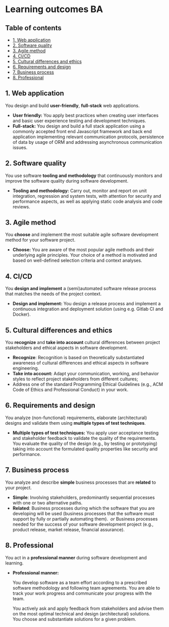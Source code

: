 # Learning outcomes BA
## Table of contents
- [1. Web application](#1-web-application)
- [2. Software quality](#2-software-quality)
- [3. Agile method](#3-agile-method)
- [4. CI/CD](#4-cicd)
- [5. Cultural differences and ethics](#5-cultural-differences-and-ethics)
- [6. Requirements and design](#6-requirements-and-design)
- [7. Business process](#7-business-process)
- [8. Professional](#8-professional)

## 1. Web application
You design and build **user-friendly**, **full-stack** web applications.
- **User friendly:** You apply best practices when creating user interfaces and basic user experience testing and development techniques.
- **Full-stack:** You design and build a full stack application using a commonly accepted front end Javascript framework and back end application implementing relevant communication protocols, persistence of data by usage of ORM and addressing asynchronous communication issues.

## 2. Software quality
You use software **tooling and methodology** that continuously monitors and improve the software quality during software development.
- **Tooling and methodology:** Carry out, monitor and report on unit integration, regression and system tests, with attention for security and performance aspects, as well as applying static code analysis and code reviews.

## 3. Agile method
You **choose** and implement the most suitable agile software development method for your software project.
- **Choose:** You are aware of the most popular agile methods and their underlying agile principles. Your choice of a method is motivated and based on well-defined selection criteria and context analyses.

## 4. CI/CD
You **design and implement** a (semi)automated software release process that matches the needs of the project context.
- **Design and implement:** You design a release process and implement a continuous integration and deployment solution (using e.g. Gitlab CI and Docker).

## 5. Cultural differences and ethics
You **recognize** and **take into account** cultural differences between project stakeholders and ethical aspects in software development.
- **Recognize**: Recognition is based on theoretically substantiated awareness of cultural differences and ethical aspects in software engineering.
- **Take into account:** Adapt your communication, working, and behavior styles to reflect project stakeholders from different cultures;
- Address one of the standard Programming Ethical Guidelines (e.g., ACM Code of Ethics and Professional Conduct) in your work.

## 6. Requirements and design
You analyze (non-functional) requirements, elaborate (architectural) designs and validate them using **multiple types of test techniques**.
- **Multiple types of test techniques:** You apply user acceptance testing and stakeholder feedback to validate the quality of the requirements. You evaluate the quality of the design (e.g., by testing or prototyping) taking into account the formulated quality properties like security and performance.

## 7. Business process
You analyze and describe **simple** business processes that are **related** to your project.
- **Simple**: Involving stakeholders, predominantly sequential processes with one or two alternative paths.
- **Related**: Business processes during which the software that you are developing will be used (business processes that the software must support by fully or partially automating them). 
  _or_
  Business processes needed for the success of your software development project (e.g., product release, market release, financial assurance).

## 8. Professional
You act in a **professional manner** during software development and learning.
- **Professional manner:** 
  
  You develop software as a team effort according to a prescribed software methodology and following team agreements. You are able to track your work progress and communicate your progress with the team.
  
  You actively ask and apply feedback from stakeholders and advise them on the most optimal technical and design (architectural) solutions.  
  You choose and substantiate solutions for a given problem.